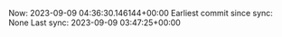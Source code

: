 Now: 2023-09-09 04:36:30.146144+00:00 Earliest commit since sync: None Last sync: 2023-09-09 03:47:25+00:00
